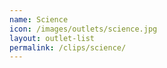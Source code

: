 ```yaml
---
name: Science
icon: /images/outlets/science.jpg
layout: outlet-list
permalink: /clips/science/
---
```

